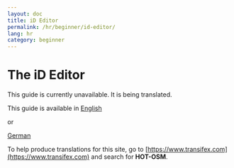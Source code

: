 ```yaml
---
layout: doc
title: iD Editor
permalink: /hr/beginner/id-editor/
lang: hr
category: beginner
---
```


The iD Editor
=============
This guide is currently unavailable. 
It is being translated.

This guide is available in [English](http://learnosm.org/en/beginner/id-editor/)

or

[German](http://learnosm.org/de/beginner/id-editor/)

To help produce translations for this site, go to [https://www.transifex.com](https://www.transifex.com) and search for **HOT-OSM**.
